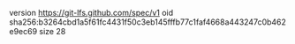 version https://git-lfs.github.com/spec/v1
oid sha256:b3264cbd1a5f61fc4431f50c3eb145fffb77c1faf4668a443247c0b462e9ec69
size 28

